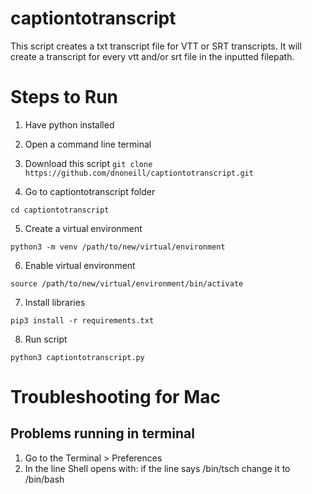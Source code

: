 # captiontotranscript

This script creates a txt transcript file for VTT or SRT transcripts. It will create a transcript for every vtt and/or srt file in the inputted filepath.

# Steps to Run

1. Have python installed
2. Open a command line terminal
3. Download this script
    `git clone https://github.com/dnoneill/captiontotranscript.git`
  
4. Go to captiontotranscript folder

  `cd captiontotranscript`
  
5. Create a virtual environment

  `python3 -m venv /path/to/new/virtual/environment`
  
6. Enable virtual environment

  `source /path/to/new/virtual/environment/bin/activate`
  
7. Install libraries

  `pip3 install -r requirements.txt`
  
8. Run script

  `python3 captiontotranscript.py`
  
# Troubleshooting for Mac
## Problems running in terminal
1. Go to the Terminal > Preferences
2. In the line Shell opens with: if the line says /bin/tsch change it to /bin/bash

  
